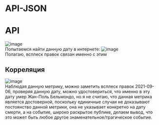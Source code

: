 # API-JSON

# API  
![image](https://user-images.githubusercontent.com/41028671/144749984-0ed24f70-a36c-4ae9-a666-8271cfd53dfb.png)  
Попытаемся найти данную дату в интернете:
![image](https://user-images.githubusercontent.com/41028671/144750028-df90b361-8ece-49c1-8906-aa32cb9afecb.png)  
Полагаю, всплеск правок связан именно с этим
## Корреляция  
![image](https://user-images.githubusercontent.com/41028671/144750217-36f0c007-b396-4fda-bedb-8c9081c5dbd1.png)  
Наблюдая данную метрику, можно заметить всплеск правок 2021-09-06, проверяя данную дату, можно удостовериться, что именно в эту дату умер Жан-Поль Бельмондо, но я не считаю, что данная метрика является достоверной, поскольку единичные случаи не доказывают постоянство данной метрики, она не указывает конкретно на дату смерти, а на событие, широко раскрытое публике, делаем вывод, что это может быть любое другое знаменательное/трагическое событие.

